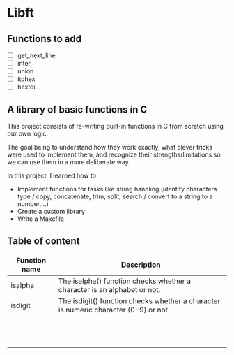 # Libft
## Functions to add
- [ ] get_next_line
- [ ] inter
- [ ] union
- [ ] itohex
- [ ] hextoi

## A library of basic functions in C

This project consists of re-writing built-in functions in C from scratch using our own logic.

The goal being to understand how they work exactly, what clever tricks were used to implement them, and recognize their strengths/limitations so we can use them in a more deliberate way.

In this project, I learned how to:
- Implement functions for tasks like string handling (identify characters type / copy, concatenate, trim, split, search / convert to a string to a number,...) 
- Create a custom library
- Write a Makefile 

## Table of content
| Function name | Description |
|---|---|
| isalpha  | The isalpha() function checks whether a character is an alphabet or not.  |
|  isdigit | The isdigit() function checks whether a character is numeric character (0-9) or not.  |
|   |   |
|   |   |
|   |   |
|   |   |
|   |   |
|   |   |
|   |   |
|   |   |
|   |   |
|   |   |
|   |   |
|   |   |


